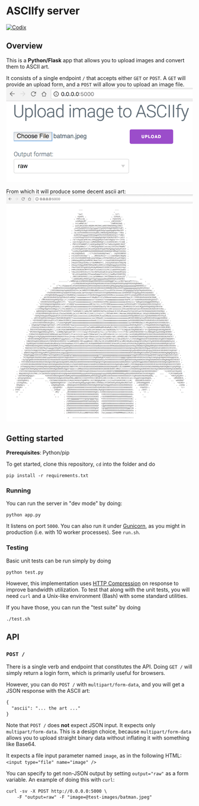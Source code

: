 # ASCIIfy server 

[![Codix](https://codix.io/gh/badge/jar-o/asciipy)](https://codix.io/gh/repo/jar-o/asciipy)

## Overview

This is a **Python/Flask** app that allows you to upload images and convert them to
ASCII art.

It consists of a single endpoint `/` that accepts either `GET` or `POST`. A `GET` will provide an upload form, and a `POST` will allow you to upload an image file.
![](misc/upload.png)

From which it will produce some decent ascii art:
![](misc/ascii-batman.png)

## Getting started
**Prerequisites**: Python/pip

To get started, clone this repository, `cd` into the folder and do

```
pip install -r requirements.txt
```

### Running
You can run the server in "dev mode" by doing:

```
python app.py
```

It listens on port `5000`. You can also run it under [Gunicorn](http://gunicorn.org/), as you might in production (i.e. with 10 worker processes). See `run.sh`.

### Testing
Basic unit tests can be run simply by doing

```
python test.py
```

However, this implementation uses [HTTP Compression](https://en.wikipedia.org/wiki/HTTP_compression) on response to improve bandwidth utilization. To test that along with the unit tests, you will need `curl` and a Unix-like environment (Bash) with some standard utilities.

If you have those, you can run the "test suite" by doing

```
./test.sh
```
## API

### `POST /`
There is a single verb and endpoint that constitutes the API. Doing `GET /` will simply return a login form, which is primarily useful for browsers.

However, you can do `POST /` with `multipart/form-data`, and you will get a JSON response with the ASCII art:

```
{
  "ascii": "... the art ..."
}
```



Note that `POST /` does **not** expect JSON input. It expects only `multipart/form-data`. This is a design choice, because `multipart/form-data` allows you to upload straight binary data without inflating it with something like Base64.

It expects a file input parameter named `image`, as in the following HTML: `<input type="file" name="image" />`

You can specify to get non-JSON output by setting `output="raw"` as a form variable. An example of doing this with `curl`:

```
curl -sv -X POST http://0.0.0.0:5000 \
    -F "output=raw" -F "image=@test-images/batman.jpeg"
```
